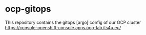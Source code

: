 # ocp-gitops
This repository contains the gitops [argo] config of our OCP cluster
https://console-openshift-console.apps.ocp-lab.its4u.eu/


